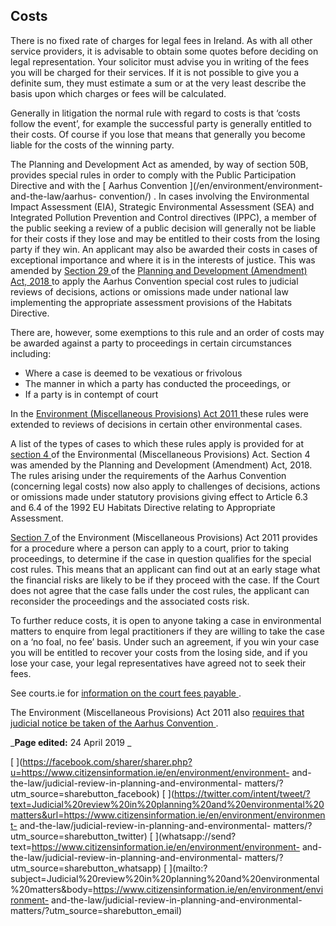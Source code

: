 ##  Costs

There is no fixed rate of charges for legal fees in Ireland. As with all other
service providers, it is advisable to obtain some quotes before deciding on
legal representation. Your solicitor must advise you in writing of the fees
you will be charged for their services. If it is not possible to give you a
definite sum, they must estimate a sum or at the very least describe the basis
upon which charges or fees will be calculated.

Generally in litigation the normal rule with regard to costs is that ‘costs
follow the event’, for example the successful party is generally entitled to
their costs. Of course if you lose that means that generally you become liable
for the costs of the winning party.

The Planning and Development Act as amended, by way of section 50B, provides
special rules in order to comply with the Public Participation Directive and
with the [ Aarhus Convention ](/en/environment/environment-and-the-law/aarhus-
convention/) . In cases involving the Environmental Impact Assessment (EIA),
Strategic Environmental Assessment (SEA) and Integrated Pollution Prevention
and Control directives (IPPC), a member of the public seeking a review of a
public decision will generally not be liable for their costs if they lose and
may be entitled to their costs from the losing party if they win. An applicant
may also be awarded their costs in cases of exceptional importance and where
it is in the interests of justice. This was amended by [ Section 29
](http://www.irishstatutebook.ie/eli/2018/act/16/section/29/enacted/en/html#sec29)
of the [ Planning and Development (Amendment) Act, 2018
](http://www.irishstatutebook.ie/eli/2018/act/16/enacted/en/html) to apply the
Aarhus Convention special cost rules to judicial reviews of decisions, actions
or omissions made under national law implementing the appropriate assessment
provisions of the Habitats Directive.

There are, however, some exemptions to this rule and an order of costs may be
awarded against a party to proceedings in certain circumstances including:

  * Where a case is deemed to be vexatious or frivolous 
  * The manner in which a party has conducted the proceedings, or 
  * If a party is in contempt of court 

In the [ Environment (Miscellaneous Provisions) Act 2011
](http://www.irishstatutebook.ie/2011/en/act/pub/0020/index.html) these rules
were extended to reviews of decisions in certain other environmental cases.

A list of the types of cases to which these rules apply is provided for at [
section 4
](http://www.irishstatutebook.ie/2011/en/act/pub/0020/sec0004.html#sec4) of
the Environmental (Miscellaneous Provisions) Act. Section 4 was amended by the
Planning and Development (Amendment) Act, 2018. The rules arising under the
requirements of the Aarhus Convention (concerning legal costs) now also apply
to challenges of decisions, actions or omissions made under statutory
provisions giving effect to Article 6.3 and 6.4 of the 1992 EU Habitats
Directive relating to Appropriate Assessment.

[ Section 7
](http://www.irishstatutebook.ie/2011/en/act/pub/0020/sec0007.html) of the
Environment (Miscellaneous Provisions) Act 2011 provides for a procedure where
a person can apply to a court, prior to taking proceedings, to determine if
the case in question qualifies for the special cost rules. This means that an
applicant can find out at an early stage what the financial risks are likely
to be if they proceed with the case. If the Court does not agree that the case
falls under the cost rules, the applicant can reconsider the proceedings and
the associated costs risk.

To further reduce costs, it is open to anyone taking a case in environmental
matters to enquire from legal practitioners if they are willing to take the
case on a ‘no foal, no fee’ basis. Under such an agreement, if you win your
case you will be entitled to recover your costs from the losing side, and if
you lose your case, your legal representatives have agreed not to seek their
fees.

See courts.ie for [ information on the court fees payable
](https://www.courts.ie/content/common-court-fees) .

The Environment (Miscellaneous Provisions) Act 2011 also [ requires that
judicial notice be taken of the Aarhus Convention
](http://www.irishstatutebook.ie/2011/en/act/pub/0020/sec0008.html) .

_**Page edited:** 24 April 2019 _

[
](https://facebook.com/sharer/sharer.php?u=https://www.citizensinformation.ie/en/environment/environment-
and-the-law/judicial-review-in-planning-and-environmental-
matters/?utm_source=sharebutton_facebook) [
](https://twitter.com/intent/tweet/?text=Judicial%20review%20in%20planning%20and%20environmental%20matters&url=https://www.citizensinformation.ie/en/environment/environment-
and-the-law/judicial-review-in-planning-and-environmental-
matters/?utm_source=sharebutton_twitter) [
](whatsapp://send?text=https://www.citizensinformation.ie/en/environment/environment-
and-the-law/judicial-review-in-planning-and-environmental-
matters/?utm_source=sharebutton_whatsapp) [
](mailto:?subject=Judicial%20review%20in%20planning%20and%20environmental%20matters&body=https://www.citizensinformation.ie/en/environment/environment-
and-the-law/judicial-review-in-planning-and-environmental-
matters/?utm_source=sharebutton_email) [ ](javascript:void\(0\))
